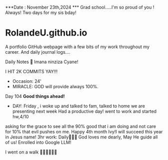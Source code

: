 ***Date : November 23th,2024 *** Grad school.....I'm so proud of you ! Always! Two days for my sis bday!
# RolandeU.github.io

A portfolio GitHub webpage with a few bits of my work throughout my career. And daily journal logs....

Daily Notes
💚 Imana ninziza Cyane! 

I HIT 2K COMMITS YAY!!!

- Occasion: 24'
- MIRACLE: GOD will provide always 100%.

Day 104 **Good things ahead!** 
- DAY: Friday , i woke up and talked to fam, talked to home we are presenting next week
Had a productive day!  went to work and started hw,4/10

asking for the grace to see all the 90% good that i am doing and not care for 10% that evil pushes on me. Happy 4th month Ivy!I will succeed this year in Jesus name!
3hr work: Daily💚💚💚
God loves me dearly, May He guide all of  us!
Enrolled into Google LLM!

I went on a walk 💚💚💚💚💚💚
